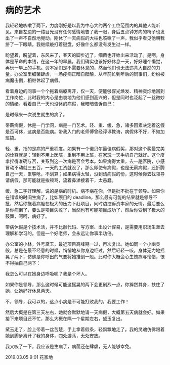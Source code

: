# 病的艺术

我轻轻地咳嗽了两下，力度刚好是以我为中心大约两个工位范围内的其他人能听见。来自左边的一缕目光没有任何感情地瞥了我一眼，身后五点钟方向的椅子也发出了一声不自然地晃动。刚休了一天病假的大柱也咳嗽了一声，我似乎看见他朝我挤了一下眼睛。我继续敲打着键盘，好像什么都没有发生过一样。

盼望着，盼望着，东风来了，春天的脚步近了，细菌也开始出来活动了。是啊，身体是革命的本钱，在这一年的早晨，我们确实也该好好休息一天，好好睡个懒觉，再玩一早上的手机。资本家们是不需要休息的，然而他们也无法违背大自然的力量。办公室里细菌肆虐，一场疫病正暗自酝酿，从年前忙到年后的同事们，纷纷被病魔击倒，相继休起了病假。

看着身边的同事一个个拖着病躯离开，仅一天，便能够容光焕发、精神奕烁地回到工作岗位，此时我的内心是由衷地为他们感到高兴的，但是同时也泛起了一丝微妙的情绪。看着自己一天也没休的病假，我暗暗告诉自己：

是时候来一次说生就生的病了。

带薪病假，休是一门学问，病是一门艺术。轻、重、缓、急，诸多因素决定着这假是否可休，这病是否能病。带我入门的老师傅曾经谆谆教诲，病假休不好，不如加班搞。

轻、重，指的是病的严重程度。如果有一个诺贝尔最佳病假奖，那对这个奖最完美的诠释就是：轻到不用上医院，重到不用上班，在家玩一天手机自己就好。这个度拿捏得准确与否，关系到这一次病是否会亏本。如果病得太重，去一趟医院，小感冒动不动就三五百，一天的工资就没了，那么即使有病假，也是无薪病假，还折腾自己一天，累够呛，不划算；如果病得太轻，没到请病假的份，这时候你去找领导请病假，那可能就是挨顿骂，流着鼻涕接着干，太愚蠢。

缓、急二字好理解，说的是病的时机。病不病在你，但是批不批在于领导。如果你在错误的时间生病了，比如项目的 deadline，那么最有可能的结果就是领导不批，然后你拖着病躯在极大的压力下赶项目，同时边控诉资本家的无情。最后要么是你病倒了，要么是项目失败了，当然也有可能项目成功了，然后你受到了极大的鼓舞，呵呵，病好了。

带病休假是个技术活，并不比敲代码、写方案、出设计容易，是需要用职场生涯去理解和学习的。但是一个好老师，会永远让你事半功倍。

办公室的小林，外号黛玉，最近项目高峰期一过，再次复出。她如同一个小幽灵般，总是在最不经意的时候，悄悄地从你身边经过，然后轻轻一咳，身体无力地摇晃了两下，仿佛是你呼出的气要将她推倒一般。此时你大概会心生愧疚与怜惜，恨不得抽自己两下：

我怎么可以在她身边呼吸呢？我是个坏人。

如果你是领导，那么这时候可能这摇晃的两下会更剧烈一点，你猝然其身，扶住了她，让她好好休息两天。

不，领导，我可以的，这点小病是不可能打败我的，我要工作！

然后大概是在第三天左右，她就会默默地请一天病假，大概第五天病就会好。如果接下来项目还不忙，那么大概在隔一个星期左右，黛玉复出。

黛玉走了，脸上带着一丝苦楚，手上拿着假条，轻飘飘地走了。我的灵魂仿佛跟着她到脚步离开了我的身体，四处游荡，无处安放。

我又咳了一下，我应该是生病了，病菌还在肆虐，无人能够幸免。

2019.03.05 9:01
花家地
